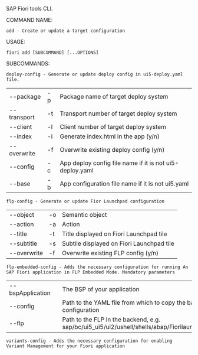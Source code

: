 SAP Fiori tools CLI.

COMMAND NAME:

    add - Create or update a target configuration

USAGE:

    fiori add [SUBCOMMAND] [...OPTIONS]

SUBCOMMANDS:

    deploy-config - Generate or update deploy config in ui5-deploy.yaml file.
|               |    |                            |
|---------------|----|----------------------------|
| --package     | -p | Package name of target deploy system |
| --transport   | -t | Transport number of target deploy system |
| --client      | -l | Client number of target deploy system |
| --index       | -i | Generate index.html in the app (y/n) |
| --overwrite   | -f | Overwrite existing deploy config (y/n) |
| --config      | -c | App deploy config file name if it is not ui5-deploy.yaml |
| --base        | -b | App configuration file name if it is not ui5.yaml |

    flp-config - Generate or update Fior Launchpad configuration
|               |    |                            |
|---------------|----|----------------------------|
| --object      | -o | Semantic object |
| --action      | -a | Action |
| --title       | -t | Title displayed on Fiori Launchpad tile |
| --subtitle    | -s | Subtile displayed on Fiori Launchpad tile |
| --overwrite   | -f | Overwrite existing FLP config (y/n) |

    flp-embedded-config - Adds the necessary configuration for running An SAP Fiori application in FLP Embedded Mode. Mandatory parameters
|               |    |                            |
|---------------|----|----------------------------|
| --bspApplication      |    | The BSP of your application |
| --config      |    | Path to the YAML file from which to copy the backend configuration |
| --flp         |    | Path to the FLP in the backend, e.g. sap/bc/ui5_ui5/ui2/ushell/shells/abap/Fiorilaunchpad.html |

    variants-config - Adds the necessary configuration for enabling Variant Management for your Fiori application
